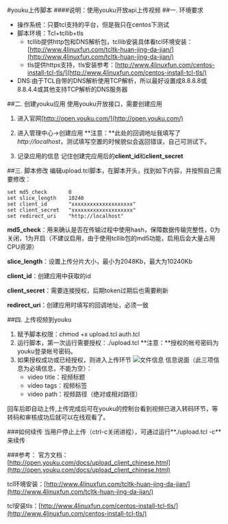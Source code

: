 #youku上传脚本
####说明：使用youku开放api上传视频
##一. 环境要求
* 操作系统：只要tcl支持的平台，但是我只在centos下测试
* 脚本环境：Tcl+tcllib+tls
	* tcllib提供http包和DNS解析包，tcllib安装具体看tcl环境安装：[http://www.4linuxfun.com/tcltk-huan-jing-da-jian/](http://www.4linuxfun.com/tcltk-huan-jing-da-jian/)
	* tls提供https支持，tls安装参考：[http://www.4linuxfun.com/centos-install-tcl-tls/](http://www.4linuxfun.com/centos-install-tcl-tls/)
* DNS:由于TCL自带的DNS解析使用TCP解析，所以最好设置成8.8.8.8或8.8.4.4或其他支持TCP解析的DNS服务器

##二. 创建youku应用
使用youku开放接口，需要创建应用

1. 进入官网[http://open.youku.com/](http://open.youku.com/)

2. 进入管理中心->创建应用
	**注意：**此处的回调地址我填写了*http://localhost*，测试填写空置的时候貌似会返回错误，自己可测试下。

3. 记录应用的信息
	记住创建完应用后的**client_id**和**client_secret**

##三. 脚本修改
编辑upload.tcl脚本，在脚本开头，找到如下内容，并按照自己需要修改：
```
set md5_check       0
set slice_length    10240
set client_id       "xxxxxxxxxxxxxxxxxxxx"
set client_secret   "xxxxxxxxxxxxxxxxxxxx"
set redirect_uri 	"http://localhost"
```
**md5_check**：用来确认是否在传输过程中使用hash，保障数据传输完整性，0为关闭，1为开启（不建议启用，由于使用tcllib包的md5功能，启用后会大量占用CPU资源）

**slice_length**：设置上传分片大小，最小为2048Kb，最大为10240Kb

**client_id**：创建应用中获取的id

**client_secret**：需要连接授权，后期token过期后也需要刷新

**redirect_uri**：创建应用时填写的回调地址，必须一致

##四. 上传视频到youku
1. 赋予脚本权限：chmod +x upload.tcl auth.tcl
2. 运行脚本，第一次运行需要授权：./upload.tcl
	**注意：**授权的帐号密码为youku登录帐号密码。
3. 如果授权成功或已经授权，则进入上传环节
	![文件信息](文件信息.png)
	信息说面（此三项信息为必填信息，不能为空）：
	* video title：视频标题
	* video tags：视频标签
	* video path：视频路径（绝对或相对路径）

回车后即自动上传,上传完成后可在youku的控制台看到视频已进入转码环节，等转码和审核成功后就可以在线观看了。

###如何续传
当用户停止上传（ctrl-c关闭进程），可通过运行**./upload.tcl -c**来续传

###参考：
官方文档：[http://open.youku.com/docs/upload_client_chinese.html](http://open.youku.com/docs/upload_client_chinese.html)

tcl环境安装：[http://www.4linuxfun.com/tcltk-huan-jing-da-jian/](http://www.4linuxfun.com/tcltk-huan-jing-da-jian/)

tcl安装tls：[http://www.4linuxfun.com/centos-install-tcl-tls/](http://www.4linuxfun.com/centos-install-tcl-tls/)
